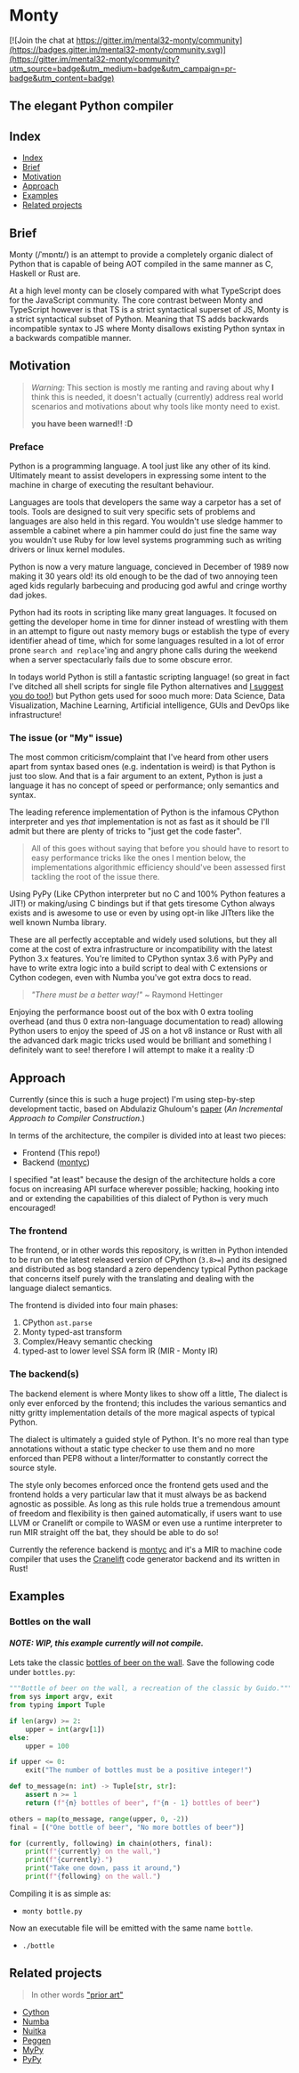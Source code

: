 # Monty

[![Join the chat at https://gitter.im/mental32-monty/community](https://badges.gitter.im/mental32-monty/community.svg)](https://gitter.im/mental32-monty/community?utm_source=badge&utm_medium=badge&utm_campaign=pr-badge&utm_content=badge)

## The elegant Python compiler

## Index

 - [Index](#Index)
 - [Brief](#Brief)
 - [Motivation](#Motivation)
 - [Approach](#Approach)
 - [Examples](#Examples)
 - [Related projects](#Related-projects)

## Brief

Monty (/ˈmɒntɪ/) is an attempt to provide a completely organic dialect of
Python that is capable of being AOT compiled in the same manner as C,
Haskell or Rust are.

At a high level monty can be closely compared with what TypeScript does for the
JavaScript community. The core contrast between Monty and TypeScript however is
that TS is a strict syntactical superset of JS, Monty is a strict syntactical
subset of Python. Meaning that TS adds backwards incompatible syntax to JS
where Monty disallows existing Python syntax in a backwards compatible manner.

## Motivation

> *Warning:* This section is mostly me ranting and raving about why **I** think
> this is needed, it doesn't actually (currently) address real world scenarios
> and motivations about why tools like monty need to exist.
>
> **you have been warned!! :D**

### Preface

Python is a programming language. A tool just like any other of its kind.
Ultimately meant to assist developers in expressing some intent to the machine
in charge of executing the resultant behaviour.

Languages are tools that developers the same way a carpetor has a set of tools.
Tools are designed to suit very specific sets of problems and languages are
also held in this regard. You wouldn't use sledge hammer to assemble a cabinet
where a pin hammer could do just fine the same way you wouldn't use Ruby for
low level systems programming such as writing drivers or linux kernel modules.

Python is now a very mature language, concieved in December of 1989 now making
it 30 years old! its old enough to be the dad of two annoying teen aged kids
regularly barbecuing and producing god awful and cringe worthy dad jokes.

Python had its roots in scripting like many great languages. It focused on
getting the developer home in time for dinner instead of wrestling with them
in an attempt to figure out nasty memory bugs or establish the type of every
identifier ahead of time, which for some languages resulted in a lot of error
prone `search and replace`'ing and angry phone calls during the weekend when
a server spectacularly fails due to some obscure error.

In todays world Python is still a fantastic scripting language! (so great in
fact I've ditched all shell scripts for single file Python alternatives and
[I suggest you do too!](https://www.youtube.com/watch?v=6OY1xFYJVxQ)) but
Python gets used for sooo much more: Data Science, Data Visualization,
Machine Learning, Artificial intelligence, GUIs and DevOps like infrastructure!

### The issue (or "My" issue)

The most common criticism/complaint that I've heard from other users apart from
syntax based ones (e.g. indentation is weird) is that Python is just too slow.
And that is a fair argument to an extent, Python is just a language it has no
concept of speed or performance; only semantics and syntax.

The leading reference implementation of Python is the infamous CPython
interpreter and yes *that* implementation is not as fast as it should be I'll
admit but there are plenty of tricks to "just get the code faster".

> All of this goes without saying that before you should have to resort to easy
> performance tricks like the ones I mention below, the implementations
> algorithmic efficiency should've been assessed first tackling the root of the
> issue there.

Using PyPy (Like CPython interpreter but no C and 100% Python features a JIT!)
or making/using C bindings but if that gets tiresome Cython always exists and
is awesome to use or even by using opt-in like JITters like the well known Numba
library.

These are all perfectly acceptable and widely used solutions, but they all come
at the cost of extra infrastructure or incompatibility with the latest
Python 3.x features. You're limited to CPython syntax 3.6 with PyPy and have to
write extra logic into a build script to deal with C extensions or Cython
codegen, even with Numba you've got extra docs to read.

> *"There must be a better way!"* ~ Raymond Hettinger

Enjoying the performance boost out of the box with 0 extra tooling overhead
(and thus 0 extra non-language documentation to read) allowing Python users
to enjoy the speed of JS on a hot v8 instance or Rust with all the advanced
dark magic tricks used would be brilliant and something I definitely want to
see! therefore I will attempt to make it a reality :D

## Approach

Currently (since this is such a huge project) I'm using step-by-step
development tactic, based on Abdulaziz Ghuloum's
[paper](https://github.com/namin/inc/blob/master/docs/paper.pdf?raw=true)
(*An Incremental Approach to Compiler Construction*.)

In terms of the architecture, the compiler is divided into at least two pieces:

 - Frontend (This repo!)
 - Backend ([montyc](https://github.com/mental32/montyc))

I specified "at least" because the design of the architecture holds a core
focus on increasing API surface wherever possible; hacking, hooking into and
or extending the capabilities of this dialect of Python is very much
encouraged!

### The frontend

The frontend, or in other words this repository, is written in Python intended
to be run on the latest released version of CPython (`3.8>=`) and its designed
and distributed as bog standard a zero dependency typical Python package that
concerns itself purely with the translating and dealing with the language
dialect semantics.

The frontend is divided into four main phases:

 1) CPython `ast.parse`
 2) Monty typed-ast transform
 3) Complex/Heavy semantic checking
 4) typed-ast to lower level SSA form IR (MIR - Monty IR) 

### The backend(s)

The backend element is where Monty likes to show off a little, The dialect is
only ever enforced by the frontend; this includes the various semantics and
nitty gritty implementation details of the more magical aspects of typical
Python.

The dialect is ultimately a guided style of Python. It's no more real than type
annotations without a static type checker to use them and no more enforced than
PEP8 without a linter/formatter to constantly correct the source style.

The style only becomes enforced once the frontend gets used and the frontend
holds a very particular law that it must always be as backend agnostic as
possible. As long as this rule holds true a tremendous amount of freedom and
flexibility is then gained automatically, if users want to use LLVM or
Cranelift or compile to WASM or even use a runtime interpreter to run MIR
straight off the bat, they should be able to do so!

Currently the reference backend is [montyc](https://github.com/mental32/montyc)
and it's a MIR to machine code compiler that uses the
[Cranelift](https://github.com/bytecodealliance/wasmtime/tree/master/cranelift)
code generator backend and its written in Rust!

## Examples

### Bottles on the wall
#### *NOTE: WIP, this example currently will not compile.*

Lets take the classic [bottles of beer on the wall](https://github.com/python/cpython/blob/master/Tools/demo/beer.py).
Save the following code under `bottles.py`:

```py
"""Bottle of beer on the wall, a recreation of the classic by Guido."""
from sys import argv, exit
from typing import Tuple

if len(argv) >= 2:
    upper = int(argv[1])
else:
    upper = 100

if upper <= 0:
    exit("The number of bottles must be a positive integer!")

def to_message(n: int) -> Tuple[str, str]:
    assert n >= 1
    return (f"{n} bottles of beer", f"{n - 1} bottles of beer")

others = map(to_message, range(upper, 0, -2))
final = [("One bottle of beer", "No more bottles of beer")]

for (currently, following) in chain(others, final):
    print(f"{currently} on the wall,")
    print(f"{currently}.")
    print("Take one down, pass it around,")
    print(f"{following} on the wall.")
```

Compiling it is as simple as:

 - `monty bottle.py`

Now an executable file will be emitted with the same name `bottle`.

 - `./bottle`

## Related projects

> In other words ["prior art"](https://github.com/rust-lang/rfcs/blob/master/text/2333-prior-art.md)

 - [Cython](https://github.com/cython/cython)
 - [Numba](https://github.com/numba/numba)
 - [Nuitka](https://github.com/Nuitka/Nuitka)
 - [Peggen](https://github.com/gvanrossum/pegen)
 - [MyPy](https://github.com/python/mypy)
 - [PyPy](https://foss.heptapod.net/pypy/pypy)
